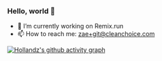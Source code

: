 ### Hello, world 👋

- 🔭 I’m currently working on Remix.run
- 📫 How to reach me: zae+git@cleanchoice.com

[![Hollandz's github activity graph](https://github-readme-activity-graph.cyclic.app/graph?username=hollandz)](https://github.com/ashutosh00710/github-readme-activity-graph)

